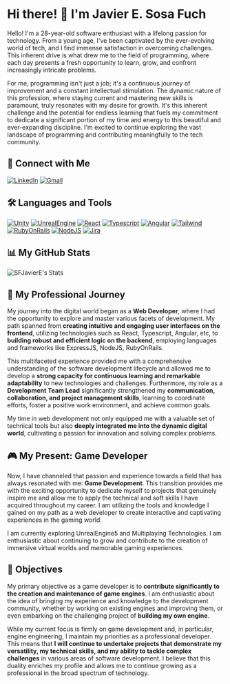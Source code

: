 <div>

<h1>Hi there! 👋 I'm Javier E. Sosa Fuch</h1>

Hello! I'm a 28-year-old software enthusiast with a lifelong passion for technology. From a young age, I've been captivated by the ever-evolving world of tech, and I find immense satisfaction in overcoming challenges. This inherent drive is what drew me to the field of programming, where each day presents a fresh opportunity to learn, grow, and confront increasingly intricate problems.

For me, programming isn't just a job; it's a continuous journey of improvement and a constant intellectual stimulation. The dynamic nature of this profession, where staying current and mastering new skills is paramount, truly resonates with my desire for growth. It's this inherent challenge and the potential for endless learning that fuels my commitment to dedicate a significant portion of my time and energy to this beautiful and ever-expanding discipline. I'm excited to continue exploring the vast landscape of programming and contributing meaningfully to the tech community.

</div>

## 🔗 Connect with Me

[![LinkedIn](https://img.shields.io/badge/LinkedIn-%230077B5.svg?style=for-the-badge&logo=linkedin&logoColor=white)](https://www.linkedin.com/in/sosafuch/)
[![Gmail](https://img.shields.io/badge/Gmail-%23EA4335.svg?style=for-the-badge&logo=gmail&logoColor=white)](mailto:sosafuch@gmail.com)

## 🛠️ Languages and Tools

[![Unity](https://cdn.jsdelivr.net/gh/devicons/devicon@latest/icons/unity/unity-original.svg)](https://unity.com/)
[![UnrealEngine](https://cdn.jsdelivr.net/gh/devicons/devicon@latest/icons/unrealengine/unrealengine-original.svg)](https://www.unrealengine.com/)
[![React](https://cdn.jsdelivr.net/gh/devicons/devicon@latest/icons/react/react-original.svg)](https://react.dev/)
[![Typescript](https://cdn.jsdelivr.net/gh/devicons/devicon@latest/icons/typescript/typescript-original.svg)](https://www.typescriptlang.org/)
[![Angular](https://cdn.jsdelivr.net/gh/devicons/devicon@latest/icons/angular/angular-original.svg)](https://angular.dev/)
[![Tailwind](https://cdn.jsdelivr.net/gh/devicons/devicon@latest/icons/tailwindcss/tailwindcss-original.svg)](https://tailwindcss.com/)
[![RubyOnRails](https://cdn.jsdelivr.net/gh/devicons/devicon@latest/icons/rails/rails-original-wordmark.svg)](https://rubyonrails.org/)
[![NodeJS](https://cdn.jsdelivr.net/gh/devicons/devicon@latest/icons/nodejs/nodejs-original.svg)](https://nodejs.org/en)
[![Jira](https://cdn.jsdelivr.net/gh/devicons/devicon@latest/icons/jira/jira-original.svg)](https://www.atlassian.com/software/jira)
<br clear="left">

## 📊 My GitHub Stats
![SFJavierE's Stats](https://github-readme-stats.vercel.app/api?username=SFJavierE&theme=vue-dark&show_icons=true&hide_border=true&count_private=true)

## 🚀 My Professional Journey

My journey into the digital world began as a **Web Developer**, where I had the opportunity to explore and master various facets of development. My path spanned from **creating intuitive and engaging user interfaces on the frontend**, utilizing technologies such as React, Typescript, Angular, etc, to **building robust and efficient logic on the backend**, employing languages and frameworks like ExpressJS, NodeJS, RubyOnRails.

This multifaceted experience provided me with a comprehensive understanding of the software development lifecycle and allowed me to develop a **strong capacity for continuous learning and remarkable adaptability** to new technologies and challenges. Furthermore, my role as a **Development Team Lead** significantly strengthened my **communication, collaboration, and project management skills**, learning to coordinate efforts, foster a positive work environment, and achieve common goals.

My time in web development not only equipped me with a valuable set of technical tools but also **deeply integrated me into the dynamic digital world**, cultivating a passion for innovation and solving complex problems.

## 🎮 My Present: Game Developer

Now, I have channeled that passion and experience towards a field that has always resonated with me: **Game Development**. This transition provides me with the exciting opportunity to dedicate myself to projects that genuinely inspire me and allow me to apply the technical and soft skills I have acquired throughout my career. I am utilizing the tools and knowledge I gained on my path as a web developer to create interactive and captivating experiences in the gaming world.

I am currently exploring UnrealEngine5 and Multiplaying Technologies. I am enthusiastic about continuing to grow and contribute to the creation of immersive virtual worlds and memorable gaming experiences.

## 🎯 Objectives

My primary objective as a game developer is to **contribute significantly to the creation and maintenance of game engines**. I am enthusiastic about the idea of bringing my experience and knowledge to the development community, whether by working on existing engines and improving them, or even embarking on the challenging project of **building my own engine**.

While my current focus is firmly on game development and, in particular, engine engineering, I maintain my priorities as a professional developer. This means that **I will continue to undertake projects that demonstrate my versatility, my technical skills, and my ability to tackle complex challenges** in various areas of software development. I believe that this duality enriches my profile and allows me to continue growing as a professional in the broad spectrum of technology.
